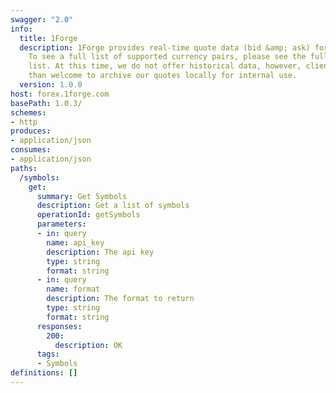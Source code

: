 ```yaml
---
swagger: "2.0"
info:
  title: 1Forge
  description: 1Forge provides real-time quote data (bid &amp; ask) for 240+ pairs.
    To see a full list of supported currency pairs, please see the full currency pair
    list. At this time, we do not offer historical data, however, clients are more
    than welcome to archive our quotes locally for internal use.
  version: 1.0.0
host: forex.1forge.com
basePath: 1.0.3/
schemes:
- http
produces:
- application/json
consumes:
- application/json
paths:
  /symbols:
    get:
      summary: Get Symbols
      description: Get a list of symbols
      operationId: getSymbols
      parameters:
      - in: query
        name: api_key
        description: The api key
        type: string
        format: string
      - in: query
        name: format
        description: The format to return
        type: string
        format: string
      responses:
        200:
          description: OK
      tags:
      - Symbols
definitions: []
---
```

